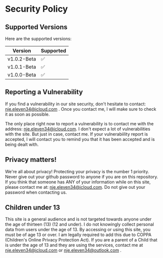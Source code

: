 # Security Policy

## Supported Versions
Here are the supported versions:

| Version       | Supported          |
| -------       | ------------------ |
| v1.0.2-Beta  | :white_check_mark:  |
| v1.0.1-Beta  | :white_check_mark:  |
| v1.0.0-Beta  | :white_check_mark:  |


## Reporting a Vulnerability

If you find a vulnerability in our site security, don't hesitate to contact: nje.eleven34@icloud.com .
Once you contact me, I will make sure to check it as soon as possible. 

The only place right now to report a vulnerability is to contact me with the address: nje.eleven34@icloud.com. I don't expect a lot of vulnerabilities with the site. But just in case,
contact me. If your vulnerabiility report is accepted, I will contact you to remind you that it has been accepted and is being dealt with. 

## Privacy matters!

We're all about privacy! Protecting your privacy is the number 1 priority. Never give out your github password to anyone if you are on this repository. If you think that someone
has ANY of your information while on this site, please contact me at: nje.eleven34@icloud.com. Do not give out your password when contacting us. 

## Children under 13

This site is a general audience and is not targeted towards anyone under the age of thirteen (13) (12 and under). I do not knowingly collect personal data from users under the age of 13. By accessing or using this site, you must be of age 13 or over. I am legally required to add this due to COPPA (Children's Online Privacy Protection Act). If you are a parent of a Child that is under the age of 13 and they are using the services, contact me at nje.eleven34@icloud.com or nje.eleven34@outlook.com .
